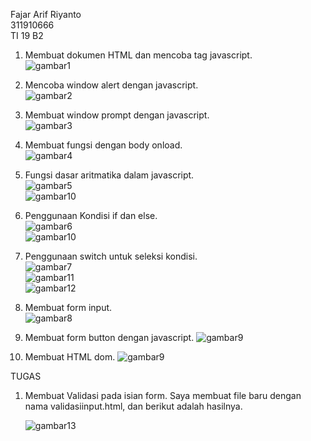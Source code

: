 Fajar Arif Riyanto  
311910666  
TI 19 B2

1. Membuat dokumen HTML dan mencoba tag javascript.     
   ![gambar1](assets/consol_log.png)  

2. Mencoba window alert dengan javascript.  
    ![gambar2](assets/window_alert.png)

3. Membuat window prompt dengan javascript.    
    ![gambar3](assets/window_prompt.png)

4. Membuat fungsi dengan body onload.  
     ![gambar4](assets/body_onload.png)

5. Fungsi dasar aritmatika dalam javascript.  
    ![gambar5](assets/aritmatik1.png)  
    ![gambar10](assets/aritmatik2.png)

6. Penggunaan Kondisi if dan else.  
    ![gambar6](assets/ifelse1.png)  
    ![gambar10](assets/iftidaklulus.png) 

7. Penggunaan switch untuk seleksi kondisi.  
    ![gambar7](assets/switch1.png)  
    ![gambar11](assets/switch2.png)   
    ![gambar12](assets/switch3.png)   

8. Membuat form input.  
    ![gambar8](assets/bilangan.png)

9. Membuat form button dengan javascript.
    ![gambar9](assets/button.png)  


10. Membuat HTML dom.
    ![gambar9](assets/htmldom.png) 

   
TUGAS
1. Membuat Validasi pada isian form. Saya membuat file baru dengan nama validasiinput.html, dan berikut adalah hasilnya.

    ![gambar13](assets/validasiinput.png) 

